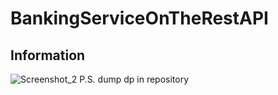 # BankingServiceOnTheRestAPI
## Information
![Screenshot_2](https://github.com/SuhininSovest/BankingServiceOnTheRestAPI/assets/110283391/98f3ad76-7d4b-485d-a6d9-b1cdf14fc1d0)
P.S. dump dp in repository
